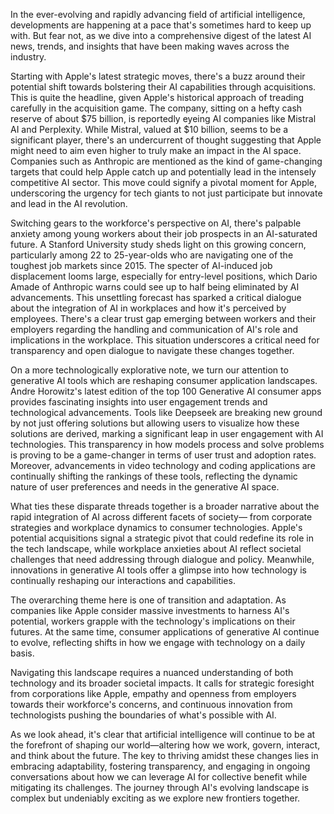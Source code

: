 In the ever-evolving and rapidly advancing field of artificial intelligence, developments are happening at a pace that's sometimes hard to keep up with. But fear not, as we dive into a comprehensive digest of the latest AI news, trends, and insights that have been making waves across the industry.

Starting with Apple's latest strategic moves, there's a buzz around their potential shift towards bolstering their AI capabilities through acquisitions. This is quite the headline, given Apple's historical approach of treading carefully in the acquisition game. The company, sitting on a hefty cash reserve of about $75 billion, is reportedly eyeing AI companies like Mistral AI and Perplexity. While Mistral, valued at $10 billion, seems to be a significant player, there's an undercurrent of thought suggesting that Apple might need to aim even higher to truly make an impact in the AI space. Companies such as Anthropic are mentioned as the kind of game-changing targets that could help Apple catch up and potentially lead in the intensely competitive AI sector. This move could signify a pivotal moment for Apple, underscoring the urgency for tech giants to not just participate but innovate and lead in the AI revolution.

Switching gears to the workforce's perspective on AI, there's palpable anxiety among young workers about their job prospects in an AI-saturated future. A Stanford University study sheds light on this growing concern, particularly among 22 to 25-year-olds who are navigating one of the toughest job markets since 2015. The specter of AI-induced job displacement looms large, especially for entry-level positions, which Dario Amade of Anthropic warns could see up to half being eliminated by AI advancements. This unsettling forecast has sparked a critical dialogue about the integration of AI in workplaces and how it's perceived by employees. There's a clear trust gap emerging between workers and their employers regarding the handling and communication of AI's role and implications in the workplace. This situation underscores a critical need for transparency and open dialogue to navigate these changes together.

On a more technologically explorative note, we turn our attention to generative AI tools which are reshaping consumer application landscapes. Andre Horowitz's latest edition of the top 100 Generative AI consumer apps provides fascinating insights into user engagement trends and technological advancements. Tools like Deepseek are breaking new ground by not just offering solutions but allowing users to visualize how these solutions are derived, marking a significant leap in user engagement with AI technologies. This transparency in how models process and solve problems is proving to be a game-changer in terms of user trust and adoption rates. Moreover, advancements in video technology and coding applications are continually shifting the rankings of these tools, reflecting the dynamic nature of user preferences and needs in the generative AI space.

What ties these disparate threads together is a broader narrative about the rapid integration of AI across different facets of society— from corporate strategies and workplace dynamics to consumer technologies. Apple's potential acquisitions signal a strategic pivot that could redefine its role in the tech landscape, while workplace anxieties about AI reflect societal challenges that need addressing through dialogue and policy. Meanwhile, innovations in generative AI tools offer a glimpse into how technology is continually reshaping our interactions and capabilities.

The overarching theme here is one of transition and adaptation. As companies like Apple consider massive investments to harness AI's potential, workers grapple with the technology's implications on their futures. At the same time, consumer applications of generative AI continue to evolve, reflecting shifts in how we engage with technology on a daily basis.

Navigating this landscape requires a nuanced understanding of both technology and its broader societal impacts. It calls for strategic foresight from corporations like Apple, empathy and openness from employers towards their workforce's concerns, and continuous innovation from technologists pushing the boundaries of what's possible with AI.

As we look ahead, it's clear that artificial intelligence will continue to be at the forefront of shaping our world—altering how we work, govern, interact, and think about the future. The key to thriving amidst these changes lies in embracing adaptability, fostering transparency, and engaging in ongoing conversations about how we can leverage AI for collective benefit while mitigating its challenges. The journey through AI's evolving landscape is complex but undeniably exciting as we explore new frontiers together.